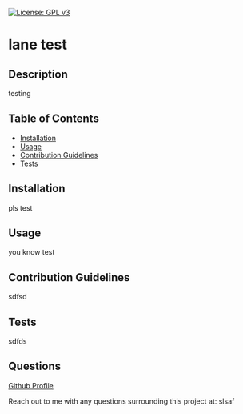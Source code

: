 [![License: GPL v3](https://img.shields.io/badge/License-GPLv3-blue.svg)](https://www.gnu.org/licenses/gpl-3.0)
# lane test

## Description

testing

## Table of Contents

- [Installation](#installation)
- [Usage](#usage)
- [Contribution Guidelines](#Contribution-Guidelines)
- [Tests](#Tests)

## Installation

pls test

## Usage

you know test

## Contribution Guidelines

sdfsd

## Tests

sdfds

## Questions

[Github Profile](https://github.com/lanebpemberton)



Reach out to me with any questions surrounding this project at: slsaf